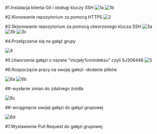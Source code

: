 #1.Instalacja klienta Git i obsługi kluczy SSH
![1a](https://user-images.githubusercontent.com/58219271/150863772-170c1056-1c4d-4b78-becf-8c6181343e57.JPG)
![1b](https://user-images.githubusercontent.com/58219271/150863893-ef9d53e1-c11d-4199-bf0c-8aca0d59b082.JPG)

#2.Klonowanie repozytorium za pomocą HTTPS
![2](https://user-images.githubusercontent.com/58219271/150863970-dcc9da44-8cc4-46aa-ba6c-03d94ca7376b.JPG)

#3.Sklonowanie repozytorium za pomocą utworzonego klucza SSH
![3a](https://user-images.githubusercontent.com/58219271/150864071-e0155140-fee0-42af-b1a5-d9cd2ad67947.JPG)
![3b](https://user-images.githubusercontent.com/58219271/150864087-bbfa2175-6f46-40e8-a3e7-2c4cebd25318.JPG)
![3c](https://user-images.githubusercontent.com/58219271/150864094-97e81ce7-ec17-46bc-bd99-66a5c68fb262.JPG)

#4.Przełączenie się na gałąź grupy

![4](https://user-images.githubusercontent.com/58219271/150864157-4fe73d64-1dd0-446c-8218-3003d51cc49a.JPG)

#5.Utworzenie gałęzi o nazwie "inicjały%nrindeksu" czyli SJ306448
![5](https://user-images.githubusercontent.com/58219271/150864335-f2ea3c41-da4d-464c-ad5f-7e663e63e8ff.JPG)

#6.Rozpoczęcie pracy na swojej gałezi
-dodanie plików

![6a](https://user-images.githubusercontent.com/58219271/150864434-3803f5aa-1cd2-4f9f-ab00-5a254dd537ca.JPG)
![6b](https://user-images.githubusercontent.com/58219271/150864494-317200b8-ca53-4c9c-8fa6-777867f5c215.JPG)

##-wysłanie zmian do zdalnego źródła

![6c](https://user-images.githubusercontent.com/58219271/150864515-0ffbb1c4-9529-4369-a2a3-2f92627681b6.JPG)

##-wciągnięcie swojej gałęzi do gałęzi grupowej

![6d](https://user-images.githubusercontent.com/58219271/150864580-115ffe6a-1e2e-4d91-bf2d-3b6c11a85e9d.JPG)

#7.Wystawienie Pull Request do gałęzi grupowej
